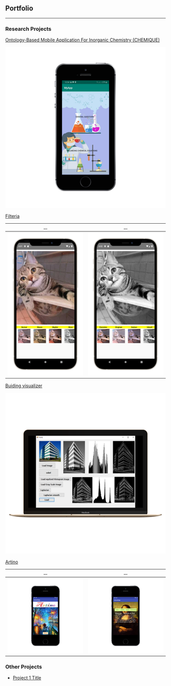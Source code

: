 ## Portfolio

---

### Research Projects

[Ontology-Based Mobile Application For Inorganic Chemistry (CHEMIQUE)](https://github.com/yazyazz/ChemiqueCOM3D/)
  
![](images/ch1.png)  

[Filteria](https://github.com/yazyazz/Cat-Filteria/)
  
...                         |  ...
:-------------------------:|:-------------------------:
![](images/filter1Potrait.png)  |  ![](images/filter2Potrait.png)


[Buiding visualizer](https://github.com/yazyazz/Mood_Beatz/)
  
![](images/histo.png)

[Artino](https://github.com/yazyazz/Artwork_App/)
  
...                         |  ...
:-------------------------:|:-------------------------:
![](images/ar1.png)  |  ![](images/ar2.png)


### Other Projects

- [Project 1 Title](http://example.com/)





